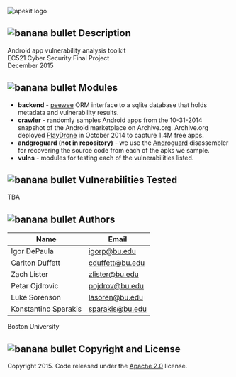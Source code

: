 ![apekit logo](https://raw.githubusercontent.com/ksparakis/apekit/master/imgs/apekitLogoDes2.png)


![banana bullet](https://raw.githubusercontent.com/ksparakis/apekit/master/imgs/smallbanana.png) Description
--------
Android app vulnerability analysis toolkit  
EC521 Cyber Security Final Project  
December 2015  

![banana bullet](https://raw.githubusercontent.com/ksparakis/apekit/master/imgs/smallbanana.png) Modules
--------
* **backend** - [peewee](http://docs.peewee-orm.com/en/latest/) ORM interface to a sqlite database that holds metadata and vulnerability results.
* **crawler** - randomly samples Android apps from the 10-31-2014 snapshot of the Android marketplace on Archive.org. Archive.org deployed [PlayDrone](https://github.com/nviennot/playdrone) in October 2014 to capture 1.4M free apps.
* **andgroguard (not in repository)** - we use the [Androguard](https://github.com/androguard/androguard) disassembler for recovering the source code from each of the apks we sample.
* **vulns** - modules for testing each of the vulnerabilities listed.

![banana bullet](https://raw.githubusercontent.com/ksparakis/apekit/master/imgs/smallbanana.png) Vulnerabilities Tested
--------

TBA

![banana bullet](https://raw.githubusercontent.com/ksparakis/apekit/master/imgs/smallbanana.png) Authors
--------
| Name | Email |
| ---- | ----- |
| Igor DePaula | igorp@bu.edu |
| Carlton Duffett | cduffett@bu.edu |
| Zach Lister | zlister@bu.edu |
| Petar Ojdrovic | pojdrov@bu.edu |
| Luke Sorenson | lasoren@bu.edu |
| Konstantino Sparakis | sparakis@bu.edu |

Boston University

![banana bullet](https://raw.githubusercontent.com/ksparakis/apekit/master/imgs/smallbanana.png) Copyright and License
--------
Copyright 2015. Code released under the [Apache 2.0](./LICENSE) license.
